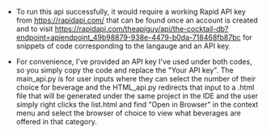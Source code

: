 * To run this api successfully, it would require a working Rapid API key from https://rapidapi.com/ that can be found once an account is
created and to visit https://rapidapi.com/theapiguy/api/the-cocktail-db?endpoint=apiendpoint_49b98879-938e-4479-b0da-718468fb87bc for
snippets of code corresponding to the langauge and an API key.

* For convenience, I've provided an API key I've used under both codes, so you simply copy the code and replace the "Your API key". The main_api.py is for user inputs where they can select the number of their choice for beverage and the HTML_api.py redirects that input to a .html file that will be generated under the same project in the IDE and the user simply right clicks the list.html and find "Open in Browser" in the context menu and select the browser of choice to view what beverages are offered in that category. 
